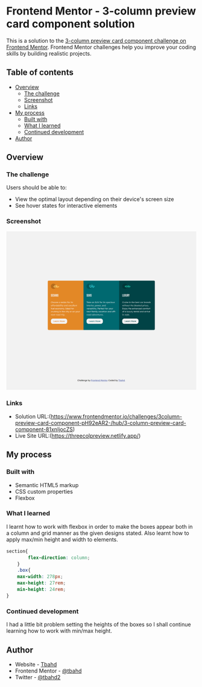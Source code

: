 # Frontend Mentor - 3-column preview card component solution

This is a solution to the [3-column preview card component challenge on Frontend Mentor](https://www.frontendmentor.io/challenges/3column-preview-card-component-pH92eAR2-). Frontend Mentor challenges help you improve your coding skills by building realistic projects. 

## Table of contents

- [Overview](#overview)
  - [The challenge](#the-challenge)
  - [Screenshot](#screenshot)
  - [Links](#links)
- [My process](#my-process)
  - [Built with](#built-with)
  - [What I learned](#what-i-learned)
  - [Continued development](#continued-development)
- [Author](#author)



## Overview

### The challenge

Users should be able to:

- View the optimal layout depending on their device's screen size
- See hover states for interactive elements

### Screenshot

![](./designs/Desktop%20design.png)


### Links

- Solution URL:(https://www.frontendmentor.io/challenges/3column-preview-card-component-pH92eAR2-/hub/3-column-preview-card-component-81xnIjocZS)
- Live Site URL:(https://threecolpreview.netlify.app/)

## My process

### Built with

- Semantic HTML5 markup
- CSS custom properties
- Flexbox

### What I learned

I learnt how to work with flexbox in order to make the boxes appear both in a column and grid manner as the given designs stated.
Also learnt how to apply max/min height and width to elements.

```css
section{
        flex-direction: column;
    }
    .box{
    max-width: 278px;
    max-height: 27rem;
    min-height: 24rem;
}
```

### Continued development

I had a little bit problem setting the heights of the boxes so I shall continue learning how to work with min/max height.


## Author

- Website - [Tbahd](https://olukolejames.netlify.app)
- Frontend Mentor - [@tbahd](https://www.frontendmentor.io/profile/tbahd)
- Twitter - [@tbahd2](https://www.twitter.com/tbahd2)

